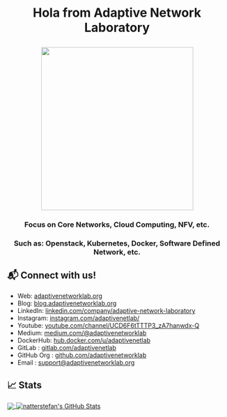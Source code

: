 # <p align="center"> Hola from Adaptive Network Laboratory </p>
<p align="center"> <img src="https://github.com/adaptivenetlab/vuefix/blob/master/src/views/Home/jumbotron4-logo.gif?raw=true" height="374" width="349" /> </a>
<h3 align="center">Focus on Core Networks, Cloud Computing, NFV, etc.</h3>
<h3 align="center">Such as: Openstack, Kubernetes, Docker, Software Defined Network, etc.</h3>

##

## 📬 Connect with us!

- Web: [adaptivenetworklab.org][1]
- Blog: [blog.adaptivenetworklab.org][2]
- LinkedIn: [linkedin.com/company/adaptive-network-laboratory][3]
- Instagram: [instagram.com/adaptivenetlab/][4]
- Youtube: [youtube.com/channel/UCD6F6tTTTP3_zA7hanwdx-Q][5]
- Medium: [medium.com/@adaptivenetworklab][6]
- DockerHub: [hub.docker.com/u/adaptivenetlab][7]
- GitLab : [gitlab.com/adaptivenetlab][8]
- GitHub Org : [github.com/adaptivenetworklab][9]
- Email : [support@adaptivenetworklab.org][10]

## &#x1f4c8; Stats

<a href="https://github.com/adaptivenetlab/adaptivenetlab">
  <img align="center" src="https://github-readme-stats.vercel.app/api/top-langs/?username=adaptivenetlab&hide=java,html&title_color=000000&text_color=000000" />
</a>

<a href="https://github.com/adaptivenetlab/adaptivenetlab">
  <img align="center" src="https://github-readme-stats.vercel.app/api?username=adaptivenetlab&show_icons=true&line_height=27&count_private=true&title_color=000000&text_color=000000&icon_color=FAC051" alt="natterstefan's GitHub Stats" />
</a>

[1]: https://adaptivenetworklab.org
[2]: https://blog.adaptivenetworklab.org
[3]: https://www.linkedin.com/company/adaptive-network-laboratory
[4]: https://www.instagram.com/adaptivenetlab/
[5]: https://www.youtube.com/channel/UCD6F6tTTTP3_zA7hanwdx-Q
[6]: https://medium.com/@adaptivenetworklab/about
[7]: https://hub.docker.com/u/adaptivenetlab
[8]: https://gitlab.com/adaptivenetlab
[9]: https://github.com/adaptivenetworklab
[10]: support@adaptivenetworklab.org
